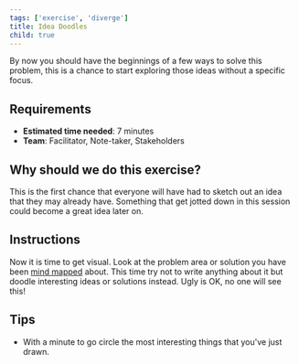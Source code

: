```yaml
---
tags: ['exercise', 'diverge']
title: Idea Doodles
child: true
---
```


By now you should have the beginnings of a few ways to solve this problem, this
is a chance to start exploring those ideas without a specific focus.

## Requirements

- **Estimated time needed**: 7 minutes
- **Team**: Facilitator, Note-taker, Stakeholders

## Why should we do this exercise?

This is the first chance that everyone will have had to sketch out an idea that
they may already have. Something that get jotted down in this session could
become a great idea later on.

## Instructions

Now it is time to get visual. Look at the problem area or solution you have
been [mind mapped](/exercises/mind-mapping) about. This time try not to write
anything about it but doodle interesting ideas or solutions instead. Ugly is
OK, no one will see this!

## Tips

- With a minute to go circle the most interesting things that you've just drawn.
